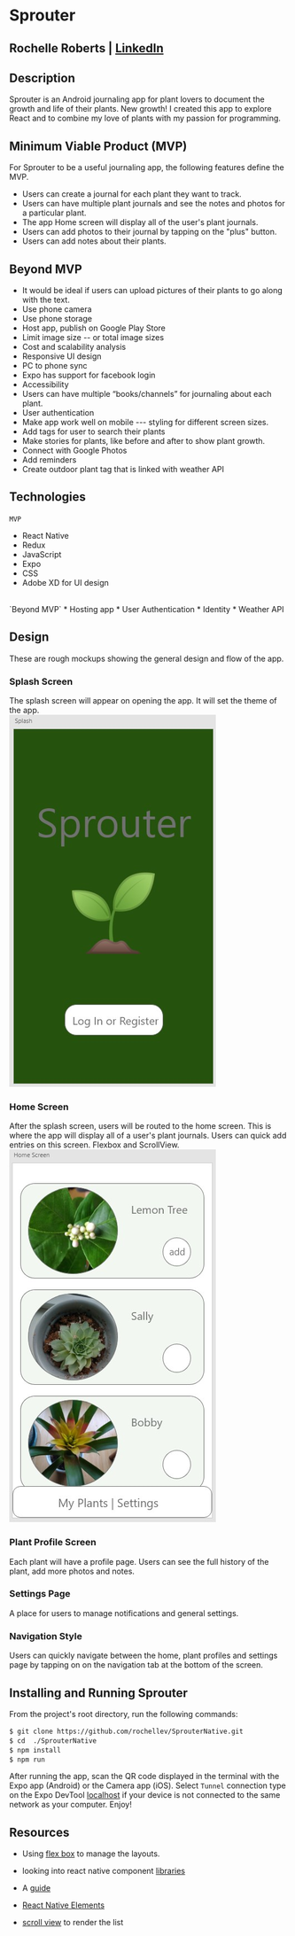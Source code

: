 # Sprouter
## Rochelle Roberts | [LinkedIn](https://www.linkedin.com/in/rochelle-roberts) <br>


## Description
Sprouter is an Android journaling app for plant lovers to document the growth and life of their plants. New growth! I created this app to explore React and to combine my love of plants with my passion for programming.


## Minimum Viable Product (MVP)
For Sprouter to be a useful journaling app, the following features define the MVP.
* Users can create a journal for each plant they want to track. 
* Users can have multiple plant journals and see the notes and photos for a particular plant.
* The app Home screen will display all of the user's plant journals. 
* Users can add photos to their journal by tapping on the "plus" button.
* Users can add notes about their plants.


## Beyond MVP
* It would be ideal if users can upload pictures of their plants to go along with the text.
* Use phone camera 
* Use phone storage
* Host app, publish on Google Play Store
* Limit image size  -- or total image sizes
* Cost and scalability analysis
* Responsive UI design
* PC to phone sync
* Expo has support for facebook login
* Accessibility 
* Users can have multiple “books/channels” for journaling about each plant. 
* User authentication
* Make app work well on mobile --- styling for different screen sizes.
* Add tags for user to search their plants
* Make stories for plants, like before and after to show plant growth.
* Connect with Google Photos 
* Add reminders
* Create outdoor plant tag that is linked with weather API

## Technologies
`MVP`
* React Native
* Redux
* JavaScript
* Expo
* CSS
* Adobe XD for UI design
<br>
`Beyond MVP` 
* Hosting app
* User Authentication
* Identity
* Weather API

## Design
These are rough mockups showing the general design and flow of the app.

### Splash Screen
The splash screen will appear on opening the app. It will set the theme of the app. <br>
![sprouter splash page](assets/images/mockup/splash_screen.jpg)


### Home Screen
After the splash screen, users will be routed to the home screen. This is where the app will display all of a user's plant journals. Users can quick add entries on this screen. Flexbox and ScrollView. <br>
![sprouter home page](assets/images/mockup/home_screen.jpg)

### Plant Profile Screen
Each plant will have a profile page. Users can see the full history of the plant, add more photos and notes.

### Settings Page
A place for users to manage notifications and general settings. 

### Navigation Style
Users can quickly navigate between the home, plant profiles and settings page by tapping on on the navigation tab at the bottom of the screen.


## Installing and Running Sprouter
From the project's root directory, run the following commands:

```sh
$ git clone https://github.com/rochellev/SprouterNative.git
$ cd  ./SprouterNative
$ npm install
$ npm run
```

After running the app, scan the QR code displayed in the terminal with the Expo app (Android) or the Camera app (iOS). Select `Tunnel` connection type on the Expo DevTool [localhost](http://localhost:19002/) if your device is not connected to the same network as your computer. Enjoy!

## Resources
* Using [flex box](https://facebook.github.io/react-native/docs/flexbox) to manage the layouts.
* looking into react native component [libraries](https://blog.bitsrc.io/11-react-native-component-libraries-you-should-know-in-2018-71d2a8e33312)
* A [guide](https://www.reactnative.guide/5-project-structure-and-start-building-some-app/5.2-basic-components-and-platform-specific-code.html)

* [React Native Elements](https://react-native-training.github.io/react-native-elements/docs/getting_started.html)
* [scroll view](https://facebook.github.io/react-native/docs/scrollview.html) to render the list  
